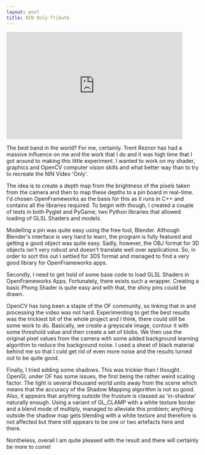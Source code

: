 ```yaml
--- 
layout: post
title: NIN Only Tribute
---
```



<iframe src="http://player.vimeo.com/video/9788437" width="460" height="280" frameborder="0" webkitAllowFullScreen mozallowfullscreen allowFullScreen></iframe> 


The best band in the world? For me, certainly. Trent Reznor has had a massive influence on me and the work that I do and it was high time that I got around to making this little experiment. I wanted to work on my shader, graphics and OpenCV computer vision skills and what better way than to try to recreate the NIN Video 'Only'.

The idea is to create a depth map from the brightness of the pixels taken from the camera and then to map these depths to a pin board in real-time. I'd chosen OpenFrameworks as the basis for this as it runs in C++ and contains all the libraries required. To begin with though, I created a couple of tests in both Pyglet and PyGame; two Python libraries that allowed loading of GLSL Shaders and models.


Modelling a pin was quite easy using the free tool, Blender. Although Blender's interface is very hard to learn, the program is fully featured and getting a good object was quite easy. Sadly, however, the OBJ format for 3D objects isn't very robust and doesn't translate well over applications. So, in order to sort this out I settled for 3DS format and managed to find a very good library for OpenFrameworks apps. 

Secondly, I need to get hold of some base code to load GLSL Shaders in OpenFrameworks Apps. Fortunately, there exists such a wrapper. Creating a basic Phong Shader is quite easy and with that, the shiny pins could be drawn.

OpenCV has long been a staple of the OF community, so linking that in and processing the video was not hard. Experimenting to get the best results was the trickiest bit of the whole project and I think, there could still be some work to do. Basically, we create a greyscale image, contour it with some threshold value and then create a set of blobs. We then use the original pixel values from the camera with some added background learning algorithm to reduce the background noise. I used a sheet of black material behind me so that I culd get rid of even more noise and the results turned out to be quite good.


Finally, I tried adding some shadows. This was trickier than I thought. OpenGL under OF has some issues, the first being the rather weird scaling factor. The light is several thousand world units away from the scene which means that the accuracy of the Shadow Mapping algorithm is not so good. Also, it appears that anything outside the frustum is classed as 'in-shadow' naturally enough. Using a variant of GL_CLAMP with a white texture border and a blend mode of multiply, managed to alleviate this problem; anything outside the shadow map gets blending with a white texture and therefore is not affected but there still appears to be one or two artefacts here and there.

Nontheless, overall I am quite pleased with the result and there will certainly be more to come!
